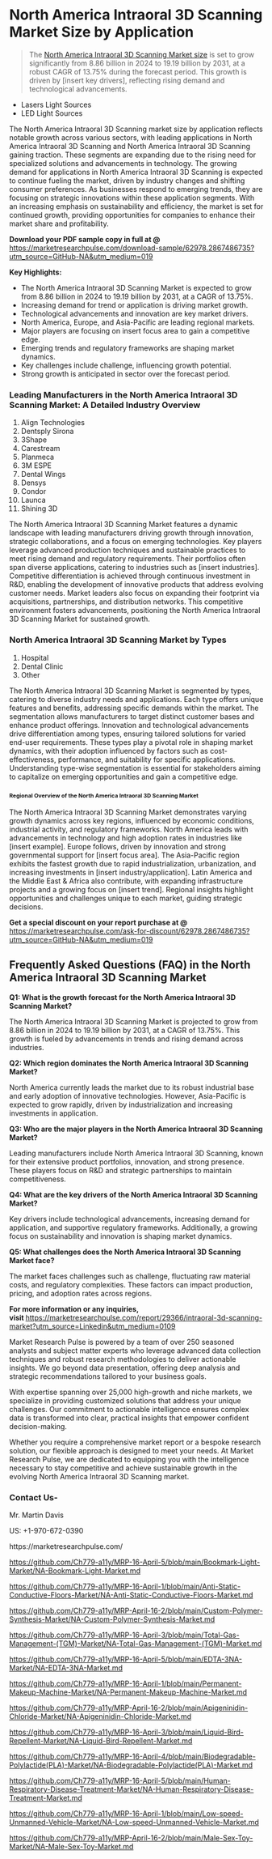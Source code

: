 <h1>North America Intraoral 3D Scanning Market&nbsp;Size by Application</h1><blockquote><p>The <a href="https://marketresearchpulse.com/download-sample/62978.2867486735?utm_source=GitHub-NA&amp;utm_medium=019">North America Intraoral 3D Scanning Market size</a> is set to grow significantly from 8.86 billion in 2024 to 19.19 billion by 2031, at a robust CAGR of 13.75% during the forecast period. This growth is driven by [insert key drivers], reflecting rising demand and technological advancements.</p></blockquote><ul><li>Lasers Light Sources<li> LED Light Sources</li></ul><p>The North America Intraoral 3D Scanning market size by application reflects notable growth across various sectors, with leading applications in North America Intraoral 3D Scanning and North America Intraoral 3D Scanning gaining traction. These segments are expanding due to the rising need for specialized solutions and advancements in technology. The growing demand for applications in North America Intraoral 3D Scanning is expected to continue fueling the market, driven by industry changes and shifting consumer preferences. As businesses respond to emerging trends, they are focusing on strategic innovations within these application segments. With an increasing emphasis on sustainability and efficiency, the market is set for continued growth, providing opportunities for companies to enhance their market share and profitability.</p><p><strong>Download your PDF sample copy in full at @ </strong><a href="https://marketresearchpulse.com/download-sample/62978.2867486735?utm_source=GitHub-NA&amp;utm_medium=019">https://marketresearchpulse.com/download-sample/62978.2867486735?utm_source=GitHub-NA&amp;utm_medium=019</a></p><p><strong>Key Highlights: </strong></p><ul><li>The North America Intraoral 3D Scanning Market is expected to grow from 8.86 billion in 2024 to 19.19 billion by 2031, at a CAGR of 13.75%.</li><li>Increasing demand for trend or application is driving market growth.</li><li>Technological advancements and innovation are key market drivers.</li><li>North America, Europe, and Asia-Pacific are leading regional markets.</li><li>Major players are focusing on insert focus area to gain a competitive edge.</li><li>Emerging trends and regulatory frameworks are shaping market dynamics.</li><li>Key challenges include challenge, influencing growth potential.</li><li>Strong growth is anticipated in sector over the forecast period.</li></ul><h3>Leading Manufacturers in the North America Intraoral 3D Scanning Market: A Detailed Industry Overview</h3><ol><li>Align Technologies</li><li>Dentsply Sirona</li><li>3Shape</li><li>Carestream</li><li>Planmeca</li><li>3M ESPE</li><li>Dental Wings</li><li>Densys</li><li>Condor</li><li>Launca</li><li>Shining 3D</li></ol><div class="flex max-w-full flex-col flex-grow"><div class="min-h-8 text-message flex w-full flex-col items-end gap-2 whitespace-normal break-words [.text-message+&amp;]:mt-5" dir="auto" data-message-author-role="assistant" data-message-id="fd8432e4-4910-450d-b182-61b7bfb0a01f" data-message-model-slug="gpt-4o"><div class="flex w-full flex-col gap-1 empty:hidden first:pt-[3px]"><div class="markdown prose w-full break-words dark:prose-invert light"><p>The North America Intraoral 3D Scanning Market features a dynamic landscape with leading manufacturers driving growth through innovation, strategic collaborations, and a focus on emerging technologies. Key players leverage advanced production techniques and sustainable practices to meet rising demand and regulatory requirements. Their portfolios often span diverse applications, catering to industries such as [insert industries]. Competitive differentiation is achieved through continuous investment in R&amp;D, enabling the development of innovative products that address evolving customer needs. Market leaders also focus on expanding their footprint via acquisitions, partnerships, and distribution networks. This competitive environment fosters advancements, positioning the North America Intraoral 3D Scanning Market for sustained growth.</p></div></div></div></div><h3>North America Intraoral 3D Scanning Market by Types</h3><ol><li>Hospital<li> Dental Clinic<li> Other</li></ol><div class="flex max-w-full flex-col flex-grow"><div class="min-h-8 text-message flex w-full flex-col items-end gap-2 whitespace-normal break-words [.text-message+&amp;]:mt-5" dir="auto" data-message-author-role="assistant" data-message-id="084470be-0bb7-4664-bddf-5156b4f41249" data-message-model-slug="gpt-4o-mini"><div class="flex w-full flex-col gap-1 empty:hidden first:pt-[3px]"><div class="markdown prose w-full break-words dark:prose-invert light"><p>The North America Intraoral 3D Scanning Market is segmented by types, catering to diverse industry needs and applications. Each type offers unique features and benefits, addressing specific demands within the market. The segmentation allows manufacturers to target distinct customer bases and enhance product offerings. Innovation and technological advancements drive differentiation among types, ensuring tailored solutions for varied end-user requirements. These types play a pivotal role in shaping market dynamics, with their adoption influenced by factors such as cost-effectiveness, performance, and suitability for specific applications. Understanding type-wise segmentation is essential for stakeholders aiming to capitalize on emerging opportunities and gain a competitive edge.</p></div></div></div></div><h3><span style="font-size: 11px;">Regional Overview of the North America Intraoral 3D Scanning Market</span></h3><div class="flex max-w-full flex-col flex-grow"><div class="min-h-8 text-message flex w-full flex-col items-end gap-2 whitespace-normal break-words [.text-message+&amp;]:mt-5" dir="auto" data-message-author-role="assistant" data-message-id="e9038762-ce64-4e30-91c9-9bd413514231" data-message-model-slug="gpt-4o-mini"><div class="flex w-full flex-col gap-1 empty:hidden first:pt-[3px]"><div class="markdown prose w-full break-words dark:prose-invert light"><p>The North America Intraoral 3D Scanning Market demonstrates varying growth dynamics across key regions, influenced by economic conditions, industrial activity, and regulatory frameworks. North America leads with advancements in technology and high adoption rates in industries like [insert example]. Europe follows, driven by innovation and strong governmental support for [insert focus area]. The Asia-Pacific region exhibits the fastest growth due to rapid industrialization, urbanization, and increasing investments in [insert industry/application]. Latin America and the Middle East &amp; Africa also contribute, with expanding infrastructure projects and a growing focus on [insert trend]. Regional insights highlight opportunities and challenges unique to each market, guiding strategic decisions.</p></div></div></div></div><p><strong>Get a special discount on your report purchase at @ </strong><a href="https://marketresearchpulse.com/ask-for-discount/62978.2867486735?utm_source=GitHub-NA&amp;utm_medium=019">https://marketresearchpulse.com/ask-for-discount/62978.2867486735?utm_source=GitHub-NA&amp;utm_medium=019</a></p><h2>Frequently Asked Questions (FAQ) in the North America Intraoral 3D Scanning Market</h2><p><strong>Q1: What is the growth forecast for the North America Intraoral 3D Scanning Market?</strong></p><p>The North America Intraoral 3D Scanning Market is projected to grow from 8.86 billion in 2024 to 19.19 billion by 2031, at a CAGR of 13.75%. This growth is fueled by advancements in trends and rising demand across industries.</p><p><strong>Q2: Which region dominates the North America Intraoral 3D Scanning Market?</strong></p><p>North America currently leads the market due to its robust industrial base and early adoption of innovative technologies. However, Asia-Pacific is expected to grow rapidly, driven by industrialization and increasing investments in application.</p><p><strong>Q3: Who are the major players in the North America Intraoral 3D Scanning Market?</strong></p><p>Leading manufacturers include North America Intraoral 3D Scanning, known for their extensive product portfolios, innovation, and strong presence. These players focus on R&amp;D and strategic partnerships to maintain competitiveness.</p><p><strong>Q4: What are the key drivers of the North America Intraoral 3D Scanning Market?</strong></p><p>Key drivers include technological advancements, increasing demand for application, and supportive regulatory frameworks. Additionally, a growing focus on sustainability and innovation is shaping market dynamics.</p><p><strong>Q5: What challenges does the North America Intraoral 3D Scanning Market face?</strong></p><p>The market faces challenges such as challenge, fluctuating raw material costs, and regulatory complexities. These factors can impact production, pricing, and adoption rates across regions.</p><p><strong>For more information or any inquiries, visit&nbsp;</strong><a href="https://marketresearchpulse.com/report/29366/intraoral-3d-scanning-market?utm_source=Linkedin&utm_medium=0109">https://marketresearchpulse.com/report/29366/intraoral-3d-scanning-market?utm_source=Linkedin&utm_medium=0109</a></p><p>Market Research Pulse is powered by a team of over 250 seasoned analysts and subject matter experts who leverage advanced data collection techniques and robust research methodologies to deliver actionable insights. We go beyond data presentation, offering deep analysis and strategic recommendations tailored to your business goals.</p><p>With expertise spanning over 25,000 high-growth and niche markets, we specialize in providing customized solutions that address your unique challenges. Our commitment to actionable intelligence ensures complex data is transformed into clear, practical insights that empower confident decision-making.</p><p>Whether you require a comprehensive market report or a bespoke research solution, our flexible approach is designed to meet your needs. At Market Research Pulse, we are dedicated to equipping you with the intelligence necessary to stay competitive and achieve sustainable growth in the evolving North America Intraoral 3D Scanning market.</p><h3><strong>Contact Us-</strong></h3><p>Mr. Martin Davis</p><p>US: +1-970-672-0390</p><p>https://marketresearchpulse.com/</p><p><a href="https://github.com/Ch779-a11y/MRP-16-April-5/blob/main/Bookmark-Light-Market/NA-Bookmark-Light-Market.md">https://github.com/Ch779-a11y/MRP-16-April-5/blob/main/Bookmark-Light-Market/NA-Bookmark-Light-Market.md</a></p><p><a href="https://github.com/Ch779-a11y/MRP-16-April-1/blob/main/Anti-Static-Conductive-Floors-Market/NA-Anti-Static-Conductive-Floors-Market.md">https://github.com/Ch779-a11y/MRP-16-April-1/blob/main/Anti-Static-Conductive-Floors-Market/NA-Anti-Static-Conductive-Floors-Market.md</a></p><p><a href="https://github.com/Ch779-a11y/MRP-April-16-2/blob/main/Custom-Polymer-Synthesis-Market/NA-Custom-Polymer-Synthesis-Market.md">https://github.com/Ch779-a11y/MRP-April-16-2/blob/main/Custom-Polymer-Synthesis-Market/NA-Custom-Polymer-Synthesis-Market.md</a></p><p><a href="https://github.com/Ch779-a11y/MRP-16-April-3/blob/main/Total-Gas-Management-(TGM)-Market/NA-Total-Gas-Management-(TGM)-Market.md">https://github.com/Ch779-a11y/MRP-16-April-3/blob/main/Total-Gas-Management-(TGM)-Market/NA-Total-Gas-Management-(TGM)-Market.md</a></p><p><a href="https://github.com/Ch779-a11y/MRP-16-April-5/blob/main/EDTA-3NA-Market/NA-EDTA-3NA-Market.md">https://github.com/Ch779-a11y/MRP-16-April-5/blob/main/EDTA-3NA-Market/NA-EDTA-3NA-Market.md</a></p><p><a href="https://github.com/Ch779-a11y/MRP-16-April-1/blob/main/Permanent-Makeup-Machine-Market/NA-Permanent-Makeup-Machine-Market.md">https://github.com/Ch779-a11y/MRP-16-April-1/blob/main/Permanent-Makeup-Machine-Market/NA-Permanent-Makeup-Machine-Market.md</a></p><p><a href="https://github.com/Ch779-a11y/MRP-April-16-2/blob/main/Apigeninidin-Chloride-Market/NA-Apigeninidin-Chloride-Market.md">https://github.com/Ch779-a11y/MRP-April-16-2/blob/main/Apigeninidin-Chloride-Market/NA-Apigeninidin-Chloride-Market.md</a></p><p><a href="https://github.com/Ch779-a11y/MRP-16-April-3/blob/main/Liquid-Bird-Repellent-Market/NA-Liquid-Bird-Repellent-Market.md">https://github.com/Ch779-a11y/MRP-16-April-3/blob/main/Liquid-Bird-Repellent-Market/NA-Liquid-Bird-Repellent-Market.md</a></p><p><a href="https://github.com/Ch779-a11y/MRP-16-April-4/blob/main/Biodegradable-Polylactide(PLA)-Market/NA-Biodegradable-Polylactide(PLA)-Market.md">https://github.com/Ch779-a11y/MRP-16-April-4/blob/main/Biodegradable-Polylactide(PLA)-Market/NA-Biodegradable-Polylactide(PLA)-Market.md</a></p><p><a href="https://github.com/Ch779-a11y/MRP-16-April-5/blob/main/Human-Respiratory-Disease-Treatment-Market/NA-Human-Respiratory-Disease-Treatment-Market.md">https://github.com/Ch779-a11y/MRP-16-April-5/blob/main/Human-Respiratory-Disease-Treatment-Market/NA-Human-Respiratory-Disease-Treatment-Market.md</a></p><p><a href="https://github.com/Ch779-a11y/MRP-16-April-1/blob/main/Low-speed-Unmanned-Vehicle-Market/NA-Low-speed-Unmanned-Vehicle-Market.md">https://github.com/Ch779-a11y/MRP-16-April-1/blob/main/Low-speed-Unmanned-Vehicle-Market/NA-Low-speed-Unmanned-Vehicle-Market.md</a></p><p><a href="https://github.com/Ch779-a11y/MRP-April-16-2/blob/main/Male-Sex-Toy-Market/NA-Male-Sex-Toy-Market.md">https://github.com/Ch779-a11y/MRP-April-16-2/blob/main/Male-Sex-Toy-Market/NA-Male-Sex-Toy-Market.md</a></p>
